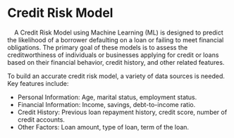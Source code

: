<h1>Credit Risk Model</h1>
<div><p>&nbsp&nbsp&nbsp&nbspA Credit Risk Model using Machine Learning (ML) is designed to predict the likelihood of a borrower defaulting on a loan or failing to meet financial obligations. The primary goal of these models is to assess the creditworthiness of individuals or businesses applying for credit or loans based on their financial behavior, credit history, and other related features.</p>
 <p>
To build an accurate credit risk model, a variety of data sources is needed. Key features include:</p>

 <ul>
    <li>
Personal Information: Age, marital status, employment status.
    </li>
   <li>
Financial Information: Income, savings, debt-to-income ratio.
</li>
   <li>
Credit History: Previous loan repayment history, credit score, number of credit accounts.
   </li>
   <li>
Other Factors: Loan amount, type of loan, term of the loan.
     </li>
 </ul>

</div>

